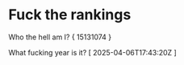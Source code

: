# Fuck the rankings

Who the hell am I?
{ 15131074 }

What fucking year is it?
[ 2025-04-06T17:43:20Z ]
